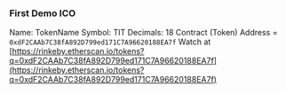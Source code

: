 ### First Demo ICO
Name: TokenName
Symbol: TIT
Decimals: 18
Contract (Token) Address = `0xdF2CAAb7C38fA892D799ed171C7A96620188EA7f`
Watch at [https://rinkeby.etherscan.io/tokens?q=0xdF2CAAb7C38fA892D799ed171C7A96620188EA7f](https://rinkeby.etherscan.io/tokens?q=0xdF2CAAb7C38fA892D799ed171C7A96620188EA7f)
